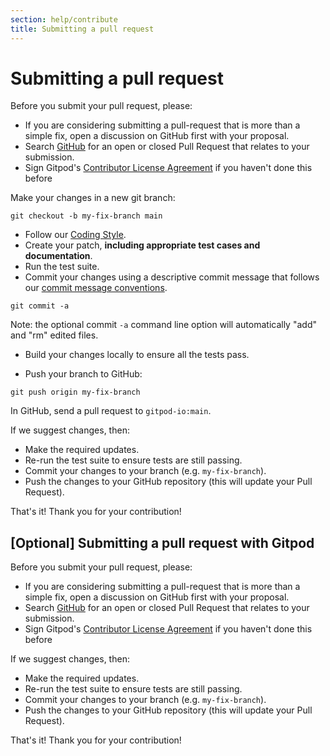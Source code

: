 ```yaml
---
section: help/contribute
title: Submitting a pull request
---
```


<script context="module">
  export const prerender = true;
</script>

# Submitting a pull request

Before you submit your pull request, please:

- If you are considering submitting a pull-request that is more than a simple fix, open a discussion on GitHub first with your proposal.
- Search [GitHub](https://github.com/gitpod-io/gitpod/pulls) for an open or closed Pull Request that relates to your submission.
- Sign Gitpod's [Contributor License Agreement](https://powerforms.docusign.net/30e1aa46-cce5-4bc6-a933-ad02cd8d5ada?env=eu&acct=86335c2c-01b9-4edc-a187-014f5150a112&accountId=86335c2c-01b9-4edc-a187-014f5150a112) if you haven't done this before

Make your changes in a new git branch:

```shell
git checkout -b my-fix-branch main
```

- Follow our [Coding Style](code-style).
- Create your patch, **including appropriate test cases and documentation**.
- Run the test suite.
- Commit your changes using a descriptive commit message that follows our [commit message conventions](commit-message-convention).

```shell
git commit -a
```

Note: the optional commit `-a` command line option will automatically "add" and "rm" edited files.

- Build your changes locally to ensure all the tests pass.

- Push your branch to GitHub:

```shell
git push origin my-fix-branch
```

In GitHub, send a pull request to `gitpod-io:main`.

If we suggest changes, then:

- Make the required updates.
- Re-run the test suite to ensure tests are still passing.
- Commit your changes to your branch (e.g. `my-fix-branch`).
- Push the changes to your GitHub repository (this will update your Pull Request).

That's it! Thank you for your contribution!

## [Optional] Submitting a pull request with Gitpod

Before you submit your pull request, please:

- If you are considering submitting a pull-request that is more than a simple fix, open a discussion on GitHub first with your proposal.
- Search [GitHub](https://github.com/gitpod-io/gitpod/pulls) for an open or closed Pull Request that relates to your submission.
- Sign Gitpod's [Contributor License Agreement](https://powerforms.docusign.net/30e1aa46-cce5-4bc6-a933-ad02cd8d5ada?env=eu&acct=86335c2c-01b9-4edc-a187-014f5150a112&accountId=86335c2c-01b9-4edc-a187-014f5150a112) if you haven't done this before

If we suggest changes, then:

- Make the required updates.
- Re-run the test suite to ensure tests are still passing.
- Commit your changes to your branch (e.g. `my-fix-branch`).
- Push the changes to your GitHub repository (this will update your Pull Request).

That's it! Thank you for your contribution!
